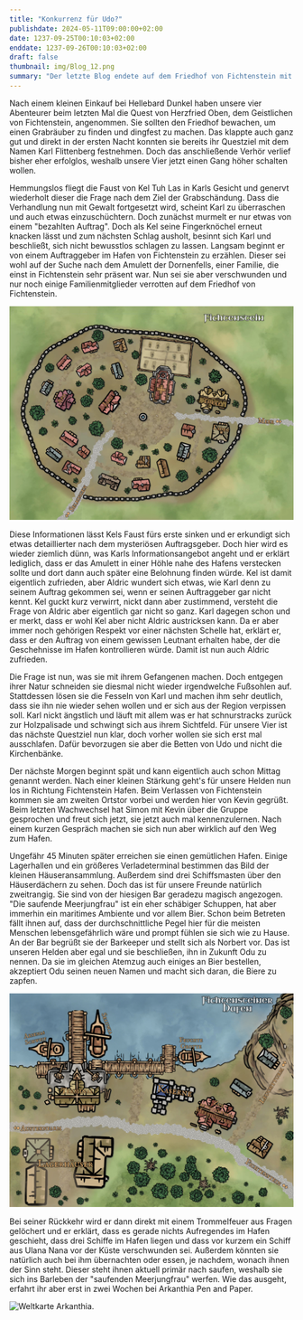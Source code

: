 ```yaml
---
title: "Konkurrenz für Udo?"
publishdate: 2024-05-11T09:00:00+02:00
date: 1237-09-25T00:10:03+02:00
enddate: 1237-09-26T00:10:03+02:00
draft: false
thumbnail: img/Blog_12.png
summary: "Der letzte Blog endete auf dem Friedhof von Fichtenstein mit unsere vier Helden, die gerade den Grabräuber Karl Flittenberg am verhören waren. Da dieser allerdings nicht sehr gesprächsbereit war, müssen sie sich für heute etwas einfallen lassen, um doch noch die ein oder andere Information aus Karl heraus zu kitzeln. Wie das verläuft und wieso sie das zum Hafen von Fichtenstein führen, erfahrt ihr hier:"
---
```


Nach einem kleinen Einkauf bei Hellebard Dunkel haben unsere vier Abenteurer beim letzten Mal die Quest von Herzfried Oben, dem Geistlichen von Fichtenstein, angenommen. Sie sollten den Friedhof bewachen, um einen Grabräuber zu finden und dingfest zu machen. Das klappte auch ganz gut und direkt in der ersten Nacht konnten sie bereits ihr Questziel mit dem Namen Karl Flittenberg festnehmen. Doch das anschließende Verhör verlief bisher eher erfolglos, weshalb unsere Vier jetzt einen Gang höher schalten wollen.

Hemmungslos fliegt die Faust von Kel Tuh Las in Karls Gesicht und genervt wiederholt dieser die Frage nach dem Ziel der Grabschändung. Dass die Verhandlung nun mit Gewalt fortgesetzt wird, scheint Karl zu überraschen und auch etwas einzuschüchtern. Doch zunächst murmelt er nur etwas von einem "bezahlten Auftrag". Doch als Kel seine Fingerknöchel erneut knacken lässt und zum nächsten Schlag ausholt, besinnt sich Karl und beschließt, sich nicht bewusstlos schlagen zu lassen. Langsam beginnt er von einem Auftraggeber im Hafen von Fichtenstein zu erzählen. Dieser sei wohl auf der Suche nach dem Amulett der Dornenfells, einer Familie, die einst in Fichtenstein sehr präsent war. Nun sei sie aber verschwunden und nur noch einige Familienmitglieder verrotten auf dem Friedhof von Fichtenstein.

<div class="img-max center">
  <img class="img-fluid rounded" title="Karte Fichtenstein" alt="Karte Fichtenstein." src="./img/fichtenstein.jpg" />
</div>

Diese Informationen lässt Kels Faust fürs erste sinken und er erkundigt sich etwas detaillierter nach dem mysteriösen Auftragsgeber. Doch hier wird es wieder ziemlich dünn, was Karls Informationsangebot angeht und er erklärt lediglich, dass er das Amulett in einer Höhle nahe des Hafens verstecken sollte und dort dann auch später eine Belohnung finden würde. Kel ist damit eigentlich zufrieden, aber Aldric wundert sich etwas, wie Karl denn zu seinem Auftrag gekommen sei, wenn er seinen Auftraggeber gar nicht kennt. Kel guckt kurz verwirrt, nickt dann aber zustimmend, versteht die Frage von Aldric aber eigentlich gar nicht so ganz. Karl dagegen schon und er merkt, dass er wohl Kel aber nicht Aldric austricksen kann. Da er aber immer noch gehörigen Respekt vor einer nächsten Schelle hat, erklärt er, dass er den Auftrag von einem gewissen Leutnant erhalten habe, der die Geschehnisse im Hafen kontrollieren würde. Damit ist nun auch Aldric zufrieden. 

Die Frage ist nun, was sie mit ihrem Gefangenen machen. Doch entgegen ihrer Natur schneiden sie diesmal nicht wieder irgendwelche Fußsohlen auf. Stattdessen lösen sie die Fesseln von Karl und machen ihm sehr deutlich, dass sie ihn nie wieder sehen wollen und er sich aus der Region verpissen soll. Karl nickt ängstlich und läuft mit allem was er hat schnurstracks zurück zur Holzpalisade und schwingt sich aus ihrem Sichtfeld. Für unsere Vier ist das nächste Questziel nun klar, doch vorher wollen sie sich erst mal ausschlafen. Dafür bevorzugen sie aber die Betten von Udo und nicht die Kirchenbänke.

Der nächste Morgen beginnt spät und kann eigentlich auch schon Mittag genannt werden. Nach einer kleinen Stärkung geht's für unsere Helden nun los in Richtung Fichtenstein Hafen. Beim Verlassen von Fichtenstein kommen sie am zweiten Ortstor vorbei und werden hier von Kevin gegrüßt. Beim letzten Wachwechsel hat Simon mit Kevin über die Gruppe gesprochen und freut sich jetzt, sie jetzt auch mal kennenzulernen.  Nach einem kurzen Gespräch machen sie sich nun aber wirklich auf den Weg zum Hafen.

Ungefähr 45 Minuten später erreichen sie einen gemütlichen Hafen. Einige Lagerhallen und ein größeres Verladeterminal bestimmen das Bild der kleinen Häuseransammlung. Außerdem sind drei Schiffsmasten über den Häuserdächern zu sehen. Doch das ist für unsere Freunde natürlich zweitrangig. Sie sind von der hiesigen Bar geradezu magisch angezogen. "Die saufende Meerjungfrau" ist ein eher schäbiger Schuppen, hat aber immerhin ein maritimes Ambiente und vor allem Bier. Schon beim Betreten fällt ihnen auf, dass der durchschnittliche Pegel hier für die meisten Menschen lebensgefährlich wäre und prompt fühlen sie sich wie zu Hause. An der Bar begrüßt sie der Barkeeper und stellt sich als Norbert vor. Das ist unseren Helden aber egal und sie beschließen, ihn in Zukunft Odu zu nennen. Da sie im gleichen Atemzug auch einiges an Bier bestellen, akzeptiert Odu seinen neuen Namen und macht sich daran, die Biere zu zapfen.

<div class="img-max center">
  <img class="img-fluid rounded" title="Karte Fichtenstein Hafen" alt="Karte Fichtenstein Hafen." src="./img/fichtenstein_hafen.jpg" />
</div>

Bei seiner Rückkehr wird er dann direkt mit einem Trommelfeuer aus Fragen gelöchert und er erklärt, dass es gerade nichts Aufregendes im Hafen geschieht, dass drei Schiffe im Hafen liegen und dass vor kurzem ein Schiff aus Ulana Nana vor der Küste verschwunden sei. Außerdem könnten sie natürlich auch bei ihm übernachten oder essen, je nachdem, wonach ihnen der Sinn steht. Dieser steht ihnen aktuell primär nach saufen, weshalb sie sich ins Barleben der "saufenden Meerjungfrau" werfen. Wie das ausgeht, erfahrt ihr aber erst in zwei Wochen bei Arkanthia Pen and Paper.

<div class="center">
  <img class="img-fluid" title="Weltkarte Arkanthia" alt="Weltkarte Arkanthia." src="./img/Arkanthia_Full_Map_Fichtenstein.jpg" />
</div>








